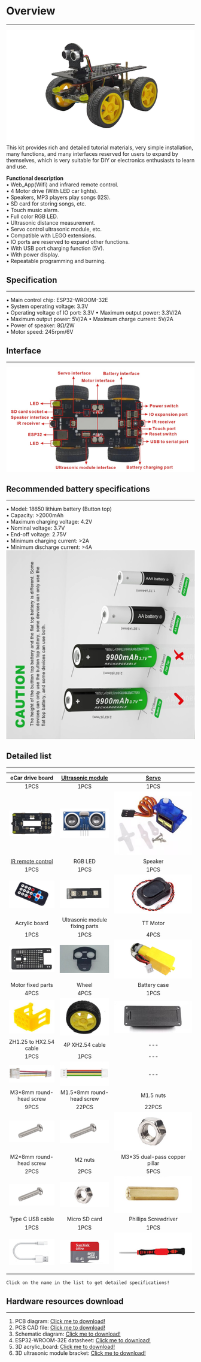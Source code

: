 # Overview    
----------
![Img](../_static/overview/img/0img.png)    
This kit provides rich and detailed tutorial materials, very simple installation, many functions, and many interfaces reserved for users to expand by themselves, which is very suitable for DIY or electronics enthusiasts to learn and use.             

**Functional description**      
• Web_App(Wifi) and infrared remote control.          
• 4 Motor drive (With LED car lights).           
• Speakers, MP3 players play songs (I2S).            
• SD card for storing songs, etc.          
• Touch music alarm.             
• Full color RGB LED.    
• Ultrasonic distance measurement.     
• Servo control ultrasonic module, etc.    
• Compatible with LEGO extensions.     
• IO ports are reserved to expand other functions.           
• With USB port charging function (5V).     
• With power display.         
• Repeatable programming and burning.           

## Specification    
----------------     
• Main control chip: ESP32-WROOM-32E      
• System operating voltage: 3.3V        
• Operating voltage of IO port: 3.3V
• Maximum output power: 3.3V/2A   
• Maximum output power: 5V/2A 
• Maximum charge current: 5V/2A   
• Power of speaker: 8Ω/2W      
• Motor speed: 245rpm/6V     

## Interface   
------------
![img](../_static/overview/img/22img.jpg)

## Recommended battery specifications      
-------------------------------------
• Model: 18650 lithium battery (Button top)    
• Capacity: >2000mAh    
• Maximum charging voltage: 4.2V    
• Nominal voltage: 3.7V   
• End-off voltage: 2.75V    
• Minimum charging current: >2A     
• Minimum discharge current: >4A   
![img](../_static/overview/img/21img.jpg)      

## Detailed list                
----------------
| eCar drive board | <a href="https://docs.mosiwi.com/en/latest/outsourcing/O1M0000_ultrasonic_module/O1M0000_ultrasonic_module.html" target="_blank">Ultrasonic module</a> | <a href="https://docs.mosiwi.com/en/latest/outsourcing/sg90_servo/sg90_servo.html" target="_blank">Servo</a> |     
| :--: | :--: | :--: |    
| 1PCS | 1PCS | 1PCS |    
| ![Img](../_static/overview/img/1img.jpg) | ![Img](../_static/overview/img/2img.jpg) | ![Img](../_static/overview/img/3img.jpg) |  
| <a href="https://docs.mosiwi.com/en/latest/outsourcing/nec_ir_remote_control/nec_ir_remote_control.html" target="_blank">IR remote control</a> | RGB LED | Speaker |      
| 1PCS | 1PCS | 1PCS |    
| ![Img](../_static/overview/img/4img.jpg) | ![Img](../_static/overview/img/5img.jpg) | ![Img](../_static/overview/img/6img.jpg) |      
| Acrylic board | Ultrasonic module fixing parts | TT Motor |      
| 1PCS | 1PCS | 4PCS |              
| ![Img](../_static/overview/img/7img.jpg) | ![Img](../_static/overview/img/8img.jpg) | ![Img](../_static/overview/img/9img.jpg) |     
| Motor fixed parts | Wheel | Battery case |      
| 4PCS | 4PCS | 1PCS |               
| ![Img](../_static/overview/img/10img.jpg) | ![Img](../_static/overview/img/11img.jpg) | ![Img](../_static/overview/img/12img.jpg) |     
| ZH1.25 to HX2.54 cable | 4P XH2.54 cable | --- |      
| 1PCS | 1PCS | --- |    
| ![Img](../_static/overview/img/13img.jpg) | ![Img](../_static/overview/img/14img.jpg) | --- |     
| M3\*8mm round-head screw | M1.5\*8mm round-head screw | M1.5 nuts |     
| 9PCS | 22PCS | 22PCS |      
| ![Img](../_static/overview/img/17img.jpg) | ![Img](../_static/overview/img/17img.jpg) | ![Img](../_static/overview/img/16img.jpg) |    
| M2\*8mm round-head screw  | M2 nuts | M3\*35 dual-pass copper pillar |       
| 2PCS | 2PCS | 5PCS |    
| ![Img](../_static/overview/img/17img.jpg) | ![Img](../_static/overview/img/16img.jpg) | ![Img](../_static/overview/img/23img.jpg) |     
| Type C USB cable  | Micro SD card | Phillips Screwdriver |   
| 1PCS | 1PCS | 1PCS |    
| ![Img](../_static/overview/img/18img.jpg) | ![Img](../_static/overview/img/19img.jpg) | ![Img](../_static/overview/img/20img.jpg) |      
  

```{tip}
Click on the name in the list to get detailed specifications!   
```

## Hardware resources download     
------------------------------       
1. PCB diagram: [Click me to download!](../_static/pdf/eCar_pcb.PDF)  
2. PCB CAD file: [Click me to download!](../_static/3d/eCar.DXF)      
3. Schematic diagram: [Click me to download!](../_static/pdf/eCar_sch.PDF) 
4. ESP32-WROOM-32E datasheet: [Click me to download!](../_static/pdf/esp32-wroom-32e_esp32-wroom-32ue_datasheet_en.pdf)     
5. 3D acrylic_board: [Click me to download!](../_static/3d/Acrylic_board.STL)         
6. 3D ultrasonic module bracket: [Click me to download!](../_static/3d/Ultrasonic_module_bracket.STL)    